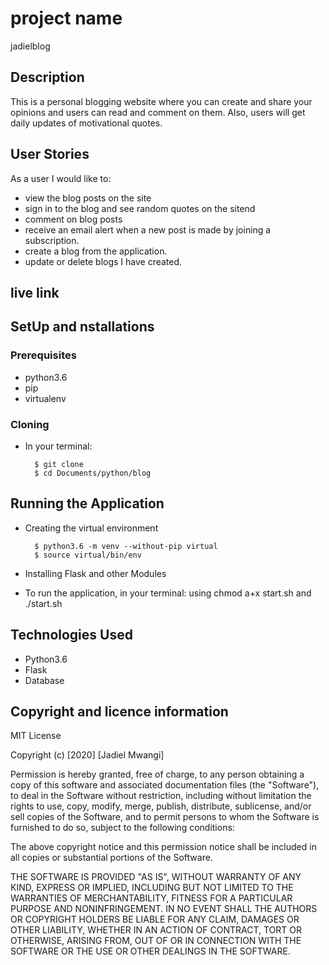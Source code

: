 # project name
jadielblog

## Description
This is a personal blogging website where you can create and share your opinions and  users can read and comment on them. Also, users will get daily updates of motivational quotes.


## User Stories

As a user I would like to:
*  view the blog posts on the site
* sign in to the blog and see random quotes on the sitend 
*  comment on blog posts
*  receive an email alert when a new post is made by joining a subscription.
* create a blog from the application.
* update or delete blogs I have created.

## live link


## SetUp and nstallations
### Prerequisites
* python3.6
* pip
* virtualenv

### Cloning
* In your terminal:
        
        $ git clone 
        $ cd Documents/python/blog

## Running the Application
* Creating the virtual environment

        $ python3.6 -m venv --without-pip virtual
        $ source virtual/bin/env
        
* Installing Flask and other Modules
        
* To run the application, in your terminal: using chmod a+x start.sh and  ./start.sh

## Technologies Used
* Python3.6
* Flask
* Database

## Copyright and licence information

MIT License

Copyright (c) [2020] [Jadiel Mwangi]

Permission is hereby granted, free of charge, to any person obtaining a copy
of this software and associated documentation files (the "Software"), to deal
in the Software without restriction, including without limitation the rights
to use, copy, modify, merge, publish, distribute, sublicense, and/or sell
copies of the Software, and to permit persons to whom the Software is
furnished to do so, subject to the following conditions:

The above copyright notice and this permission notice shall be included in all
copies or substantial portions of the Software.

THE SOFTWARE IS PROVIDED "AS IS", WITHOUT WARRANTY OF ANY KIND, EXPRESS OR
IMPLIED, INCLUDING BUT NOT LIMITED TO THE WARRANTIES OF MERCHANTABILITY,
FITNESS FOR A PARTICULAR PURPOSE AND NONINFRINGEMENT. IN NO EVENT SHALL THE
AUTHORS OR COPYRIGHT HOLDERS BE LIABLE FOR ANY CLAIM, DAMAGES OR OTHER
LIABILITY, WHETHER IN AN ACTION OF CONTRACT, TORT OR OTHERWISE, ARISING FROM,
OUT OF OR IN CONNECTION WITH THE SOFTWARE OR THE USE OR OTHER DEALINGS IN THE
SOFTWARE.

